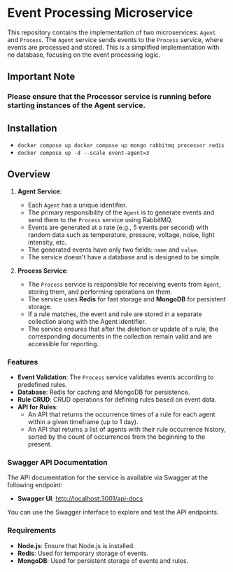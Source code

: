 # Event Processing Microservice

This repository contains the implementation of two microservices: `Agent` and `Process`. The `Agent` service sends events to the `Process` service, where events are processed and stored. This is a simplified implementation with no database, focusing on the event processing logic.

## Important Note

### Please ensure that the Processor service is running before starting instances of the Agent service.

## Installation
- `docker compose up docker compose up mongo rabbitmq processor redis`
- `docker compose up -d --scale event-agent=3`

## Overview

1. **Agent Service**:
   - Each `Agent` has a unique identifier.
   - The primary responsibility of the `Agent` is to generate events and send them to the `Process` service using RabbitMQ.
   - Events are generated at a rate (e.g., 5 events per second) with random data such as temperature, pressure, voltage, noise, light intensity, etc.
   - The generated events have only two fields: `name` and `value`.
   - The service doesn't have a database and is designed to be simple.

2. **Process Service**:
   - The `Process` service is responsible for receiving events from `Agent`, storing them, and performing operations on them.
   - The service uses **Redis** for fast storage and **MongoDB** for persistent storage.
   - If a rule matches, the event and rule are stored in a separate collection along with the Agent identifier.
   - The service ensures that after the deletion or update of a rule, the corresponding documents in the collection remain valid and are accessible for reporting.

### Features

- **Event Validation**: The `Process` service validates events according to predefined rules.
- **Database**: Redis for caching and MongoDB for persistence.
- **Rule CRUD**: CRUD operations for defining rules based on event data.
- **API for Rules**:
   - An API that returns the occurrence times of a rule for each agent within a given timeframe (up to 1 day).
   - An API that returns a list of agents with their rule occurrence history, sorted by the count of occurrences from the beginning to the present.

### Swagger API Documentation

The API documentation for the service is available via Swagger at the following endpoint:

- **Swagger UI**: [http://localhost:3001/api-docs](http://localhost:3001/api-docs)

You can use the Swagger interface to explore and test the API endpoints.

### Requirements

- **Node.js**: Ensure that Node.js is installed.
- **Redis**: Used for temporary storage of events.
- **MongoDB**: Used for persistent storage of events and rules.
